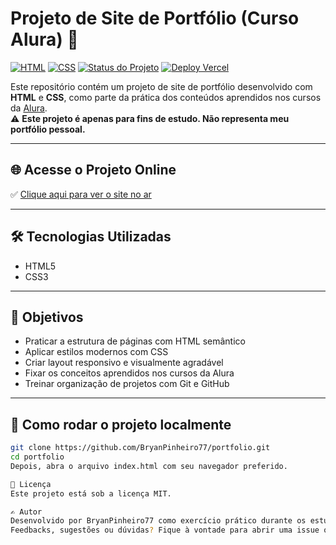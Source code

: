 # Projeto de Site de Portfólio (Curso Alura) 🧪

[![HTML](https://img.shields.io/badge/HTML5-E34F26?style=for-the-badge&logo=html5&logoColor=white)](#)
[![CSS](https://img.shields.io/badge/CSS3-1572B6?style=for-the-badge&logo=css3&logoColor=white)](#)
[![Status do Projeto](https://img.shields.io/badge/STATUS-FINALIZADO-yellow?style=for-the-badge)](#)
[![Deploy Vercel](https://img.shields.io/badge/Vercel-online-black?style=for-the-badge&logo=vercel)](https://portfolio-eta-blue-58.vercel.app/index.html)

Este repositório contém um projeto de site de portfólio desenvolvido com **HTML** e **CSS**, como parte da prática dos conteúdos aprendidos nos cursos da [Alura](https://www.alura.com.br/).  
⚠️ **Este projeto é apenas para fins de estudo. Não representa meu portfólio pessoal.**

---

## 🌐 Acesse o Projeto Online

✅ [Clique aqui para ver o site no ar](https://portfolio-eta-blue-58.vercel.app/index.html)

---

## 🛠 Tecnologias Utilizadas

- HTML5  
- CSS3

---

## 🎯 Objetivos

- Praticar a estrutura de páginas com HTML semântico  
- Aplicar estilos modernos com CSS  
- Criar layout responsivo e visualmente agradável  
- Fixar os conceitos aprendidos nos cursos da Alura  
- Treinar organização de projetos com Git e GitHub  

---

## 📁 Como rodar o projeto localmente

```bash
git clone https://github.com/BryanPinheiro77/portfolio.git
cd portfolio
Depois, abra o arquivo index.html com seu navegador preferido.

🧾 Licença
Este projeto está sob a licença MIT.

✍️ Autor
Desenvolvido por BryanPinheiro77 como exercício prático durante os estudos com os cursos da Alura.
Feedbacks, sugestões ou dúvidas? Fique à vontade para abrir uma issue ou entrar em contato!

